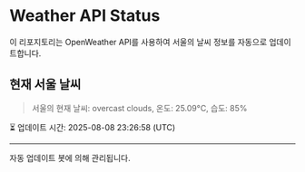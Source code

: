 
# Weather API Status

이 리포지토리는 OpenWeather API를 사용하여 서울의 날씨 정보를 자동으로 업데이트합니다.

## 현재 서울 날씨
> 서울의 현재 날씨: overcast clouds, 온도: 25.09°C, 습도: 85%

⏳ 업데이트 시간: 2025-08-08 23:26:58 (UTC)

---
자동 업데이트 봇에 의해 관리됩니다.

